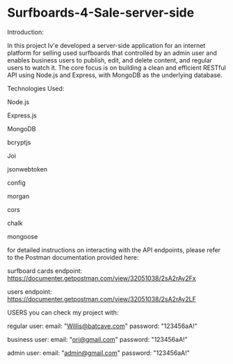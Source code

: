 # Surfboards-4-Sale-server-side

Introduction:

In this project Iv'e developed a server-side application for an internet platform for selling used surfboards that controlled by an admin user and enables business users to publish, edit, and delete content, and regular users to watch it. The core focus is on building a clean and efficient RESTful API using Node.js and Express, with MongoDB as the underlying database.

Technologies Used:

Node.js

Express.js

MongoDB

bcryptjs

Joi

jsonwebtoken

config

morgan

cors

chalk

mongoose


for detailed instructions on interacting with the API endpoints, please refer to the Postman documentation provided here:

surfboard cards endpoint: https://documenter.getpostman.com/view/32051038/2sA2rAy2Fx

users endpoint: https://documenter.getpostman.com/view/32051038/2sA2rAy2LF

USERS you can check my project with:

regular user: email: "Willis@batcave.com" password: "123456aA!"

business user: email: "ori@gmail.com" password: "123456aA!"

admin user: email: "admin@gmail.com" password: "123456aA!"
